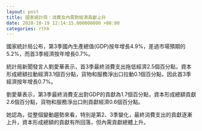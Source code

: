 ```yaml
---
layout: post
title: 國家統計局：消費及內需對經濟貢獻上升
date: 2020-10-19 12:14:15.000000000 +08:00
categories: rthk
---
```


國家統計局公布，第3季國內生產總值(GDP)按年增長4.9%，差過市場預期的5.2%，而首3季經濟按年增長0.7%。

統計局新聞發言人劉愛華表示，首3季最終消費支出拖低經濟2.5個百分點，資本形成總額拉動經濟3.1個百分點，貨物和服務淨出口拉動0.1個百分點，因此首3季經濟按年增長0.7%。

劉愛華表示，第3季最終消費支出對GDP的貢獻為1.7個百分點，資本形成總額貢獻2.6個百分點，貨物和服務淨出口則貢獻經濟0.6個百分點。

她認為，從整個變動趨勢來看，特別是第2、3季變化，最終消費支出的貢獻逐漸上升，資本形成總額的貢獻有所回落，但內需貢獻總體上升。

